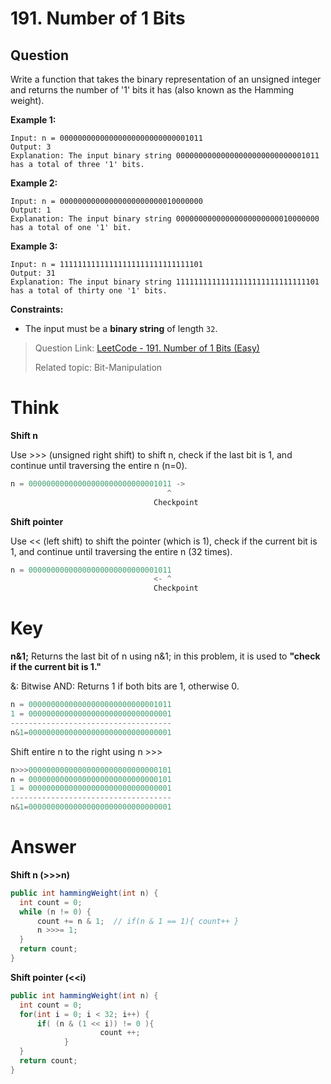 # 191. Number of 1 Bits

## Question 

Write a function that takes the binary representation of an unsigned integer and returns the number of '1' bits it has (also known as the Hamming weight).

**Example 1:**

```
Input: n = 00000000000000000000000000001011
Output: 3
Explanation: The input binary string 00000000000000000000000000001011 has a total of three '1' bits.
```

**Example 2:**

```
Input: n = 00000000000000000000000010000000
Output: 1
Explanation: The input binary string 00000000000000000000000010000000 has a total of one '1' bit.
```

**Example 3:**

```
Input: n = 11111111111111111111111111111101
Output: 31
Explanation: The input binary string 11111111111111111111111111111101 has a total of thirty one '1' bits.
```

**Constraints:**

- The input must be a **binary string** of length `32`.



> Question Link: [LeetCode - 191. Number of 1 Bits (Easy)](https://leetcode.com/problems/number-of-1-bits/)
>
> Related topic: Bit-Manipulation

# Think

**Shift n**

Use >>> (unsigned right shift) to shift n, check if the last bit is 1, and continue until traversing the entire n (n=0).

```java
n = 00000000000000000000000000001011 ->
                                   ^
                                Checkpoint
```

**Shift pointer**

Use << (left shift) to shift the pointer (which is 1), check if the current bit is 1, and continue until traversing the entire n (32 times).

```java
n = 00000000000000000000000000001011 
                                <- ^
                                Checkpoint
```

# Key

**n&1;** Returns the last bit of n using n&1; in this problem, it is used to **"check if the current bit is 1."**

&: Bitwise AND: Returns 1 if both bits are 1, otherwise 0.

```java
n = 00000000000000000000000000001011
1 = 00000000000000000000000000000001
------------------------------------
n&1=00000000000000000000000000000001
```

Shift entire n to the right using n >>>

```java
n>>>00000000000000000000000000000101
n = 00000000000000000000000000000101
1 = 00000000000000000000000000000001
------------------------------------
n&1=00000000000000000000000000000001
```

# Answer

**Shift n (>>>n)**

```java
public int hammingWeight(int n) {
  int count = 0;
  while (n != 0) {
      count += n & 1;  // if(n & 1 == 1){ count++ }
      n >>>= 1;
  }
  return count;
}
```

**Shift pointer (<<i)**

```java
public int hammingWeight(int n) {
  int count = 0;
  for(int i = 0; i < 32; i++) {
      if( (n & (1 << i)) != 0 ){
					count ++;
			}
  }
  return count;
}
```